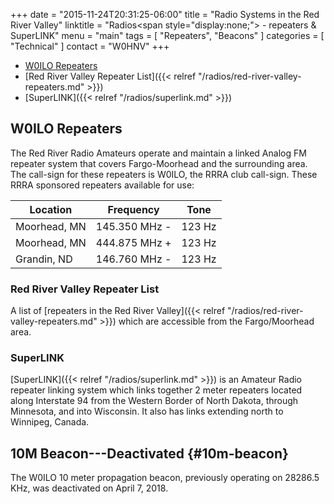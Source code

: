 +++
date = "2015-11-24T20:31:25-06:00"
title = "Radio Systems in the Red River Valley"
linktitle = "Radios<span style=\"display:none;\"> - repeaters & SuperLINK</span>"
menu = "main"
tags = [ "Repeaters", "Beacons" ]
categories = [ "Technical" ]
contact = "W0HNV"
+++
* [W0ILO Repeaters](/radios/#repeaters)
* [Red River Valley Repeater List]({{< relref "/radios/red-river-valley-repeaters.md" >}})
* [SuperLINK]({{< relref "/radios/superlink.md" >}})

## W0ILO Repeaters 

The Red River Radio Amateurs operate and maintain a linked Analog FM repeater system
that covers Fargo-Moorhead and the surrounding area. The call-sign for these
repeaters is W0ILO, the RRRA club call-sign. These
RRRA sponsored repeaters available for use:

Location | Frequency | Tone
---------|-----------|-----
Moorhead, MN | 145.350 MHz - | 123 Hz
Moorhead, MN | 444.875 MHz + | 123 Hz
Grandin, ND | 146.760 MHz - | 123 Hz

### Red River Valley Repeater List

A list of [repeaters in the Red River Valley]({{< relref "/radios/red-river-valley-repeaters.md" >}}) which are accessible from the Fargo/Moorhead area.

### SuperLINK

[SuperLINK]({{< relref "/radios/superlink.md" >}}) is an Amateur Radio
repeater linking system which links together 2 meter repeaters located
along Interstate 94 from the Western Border of North Dakota, through
Minnesota, and into Wisconsin. It also has links extending north to
Winnipeg, Canada.
 
## 10M Beacon---Deactivated {#10m-beacon}

The W0ILO 10 meter propagation beacon, previously operating on 28286.5
KHz, was deactivated on April 7, 2018.
